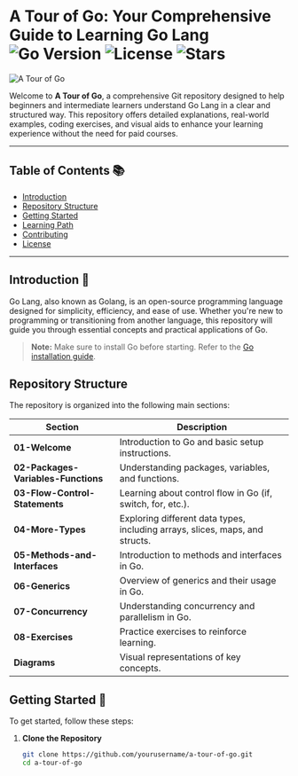 # A Tour of Go: Your Comprehensive Guide to Learning Go Lang ![Go Version](https://img.shields.io/badge/Go-1.23.2-blue.svg) ![License](https://img.shields.io/badge/License-MIT-yellow.svg) ![Stars](https://img.shields.io/github/stars/yourusername/a-tour-of-go?style=social)

![A Tour of Go](https://github.com/Shashi2504/A-Tour-of-Go/blob/master/.gitignore)

Welcome to **A Tour of Go**, a comprehensive Git repository designed to help beginners and intermediate learners understand Go Lang in a clear and structured way. This repository offers detailed explanations, real-world examples, coding exercises, and visual aids to enhance your learning experience without the need for paid courses.

---

## Table of Contents 📚
- [Introduction](#introduction)
- [Repository Structure](#repository-structure)
- [Getting Started](#getting-started)
- [Learning Path](#learning-path)
- [Contributing](#contributing)
- [License](#license)

---

## Introduction 🚀

Go Lang, also known as Golang, is an open-source programming language designed for simplicity, efficiency, and ease of use. Whether you're new to programming or transitioning from another language, this repository will guide you through essential concepts and practical applications of Go.

> **Note:** Make sure to install Go before starting. Refer to the [Go installation guide](https://golang.org/doc/install).

## Repository Structure

The repository is organized into the following main sections:

| Section                              | Description                                              |
|--------------------------------------|----------------------------------------------------------|
| **01-Welcome**                       | Introduction to Go and basic setup instructions.        |
| **02-Packages-Variables-Functions**  | Understanding packages, variables, and functions.       |
| **03-Flow-Control-Statements**       | Learning about control flow in Go (if, switch, for, etc.).|
| **04-More-Types**                    | Exploring different data types, including arrays, slices, maps, and structs. |
| **05-Methods-and-Interfaces**        | Introduction to methods and interfaces in Go.           |
| **06-Generics**                      | Overview of generics and their usage in Go.             |
| **07-Concurrency**                   | Understanding concurrency and parallelism in Go.        |
| **08-Exercises**                     | Practice exercises to reinforce learning.               |
| **Diagrams**                         | Visual representations of key concepts.                 |

## Getting Started 🌟

To get started, follow these steps:

1. **Clone the Repository**
   ```bash
   git clone https://github.com/yourusername/a-tour-of-go.git
   cd a-tour-of-go

